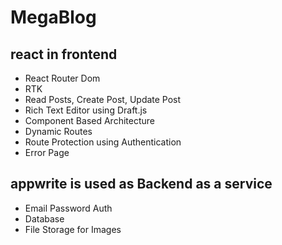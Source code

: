 # MegaBlog

## react in frontend

- React Router Dom
- RTK
- Read Posts, Create Post, Update Post
- Rich Text Editor using Draft.js
- Component Based Architecture
- Dynamic Routes
- Route Protection using Authentication
- Error Page

## appwrite is used as Backend as a service

- Email Password Auth
- Database
- File Storage for Images
